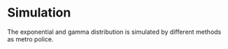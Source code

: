 # Simulation
The exponential and gamma distribution is simulated by different methods as metro police.
